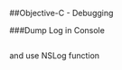 
##Objective-C - Debugging

###Dump Log in Console
```macos
 ```
and use NSLog function
```macos
 ```


